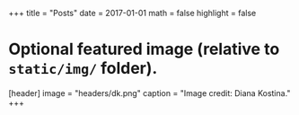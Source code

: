 +++
title = "Posts"
date = 2017-01-01
math = false
highlight = false

# Optional featured image (relative to `static/img/` folder).

[header]
image = "headers/dk.png"
caption = "Image credit: Diana Kostina."
+++
